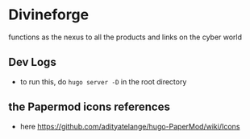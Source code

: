 # Divineforge
functions as the nexus to all the products and links on the cyber world

## Dev Logs
- to run this, do `hugo server -D` in the root directory

## the Papermod icons references
- here <https://github.com/adityatelange/hugo-PaperMod/wiki/Icons>
